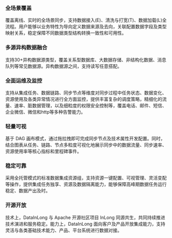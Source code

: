 ﻿### 全场景覆盖
覆盖离线、实时的全场景同步，支持数据接入(E)、清洗与打宽(T)、数据加载(L)全流程。用户能够以业务特性为导向定义数据来源及去向，关联配置数据字段及类型映射关系，稳定保障不同数据类型结构转换一致性和可用性。

### 多源异构数据融合
支持30+异构数据源类型，覆盖关系型数据库、大数据存储、非结构化数据、消息队列等常见数据源。异构数据源之间，支持读写任意搭配。

### 全面运维及监控
支持从集成任务、数据链路、同步节点等维度对同步过程中任务状态、数据变化、资源使用及各类异常情况进行全方面监控，提供丰富复杂的调度策略，精细化的流量、速率、脏数据管理，以及细粒度的权限安全控制等，覆盖电话、邮件、短信、企业微信、微信和http等多种告警能力。

### 轻量可视
基于 DAG 画布模式，通过拖拉拽即可完成同步节点及技术属性开发配置。同时，结合图表从任务、链路、节点多粒度可视化地展示同步中的数据流量、同步速率、资源使用率等核心指标和里程碑事件。

### 稳定可靠
采用全托管模式的标准数据集成资源组，支持资源一键配置、可视管理、灵活变配等操作，提供集成任务独享、资源及数据隔离能力，能够保障高峰期数据任务运行稳定、数据产出及时。

### 开源开放
技术上，DataInLong 与 Apache 开源社区项目 InLong 同源共生，共同持续推进技术演进和服务稳定。能力上，DataInLong 面向客户及产品开放集成能力，支持灵活与各类基础技术能力、产品、平台系统进行数据对接。

